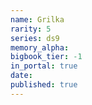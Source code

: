 ```yaml
---
name: Grilka
rarity: 5
series: ds9
memory_alpha:
bigbook_tier: -1
in_portal: true
date:
published: true
---
```



